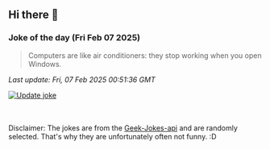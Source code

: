 ## Hi there 👋

### Joke of the day (Fri Feb 07 2025)
<!-- joke -->
>Computers are like air conditioners: they stop working when you open Windows.
<!-- /joke -->

*Last update: Fri, 07 Feb 2025 00:51:36 GMT*

[![Update joke](https://github.com/nclskfm/nclskfm/actions/workflows/joke.yml/badge.svg)](https://github.com/nclskfm/nclskfm/actions/workflows/joke.yml)

<br><br>
Disclaimer: The jokes are from the [Geek-Jokes-api](https://github.com/sameerkumar18/geek-joke-api) and are randomly selected. That's why they are unfortunately often not funny. :D
